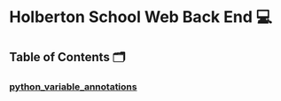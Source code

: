 # **Holberton School Web Back End** :computer:

## **Table of Contents** :card_index_dividers:

### [python_variable_annotations](https://github.com/Qcarvalhooliveira/holbertonschool-web_back_end/tree/master/python_variable_annotations)


